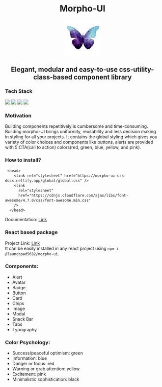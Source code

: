 <h1 align="center">Morpho-UI</h1>
<p align="center"><img src="./assets/logo.gif" height="120px" align="center"/></p>
<h2 align="center">Elegant, modular and easy-to-use css-utility-class-based component library</h2>
</center>

### Tech Stack
![](https://img.shields.io/badge/HTML5-E34F26?style=for-the-badge&logo=html5&logoColor=white) 
![](https://img.shields.io/badge/CSS3-1572B6?style=for-the-badge&logo=css3&logoColor=white)
![](https://img.shields.io/badge/JavaScript-323330?style=for-the-badge&logo=javascript&logoColor=F7DF1E)
![](https://img.shields.io/badge/Netlify-00C7B7?style=for-the-badge&logo=netlify&logoColor=white)

### Motivation
Building components repetitively is cumbersome and time-consuming. Building morpho-UI brings uniformity, reusability and less decision making in styling for all your projects. It contains the global styling which gives you variety of color choices and 
components like buttons, alerts are provided with 5 CTA(call to action) colors(red, green, blue, yellow, and pink).
### How to install? 
```
 <head>
 	<link rel="stylesheet" href="https://morpho-ui-css-docs.netlify.app/global/global.css" />
    <link
      rel="stylesheet"
      href="https://cdnjs.cloudflare.com/ajax/libs/font-awesome/4.7.0/css/font-awesome.min.css"
    />
  </head>
```

Documentation: [Link](https://morpho-ui-css-docs.netlify.app/)

### React based package
Project Link: [Link](https://github.com/Launchpad5682/morpho-ui)<br>
It can be easily installed in any react project using ```npm i @launchpad5682/morpho-ui```.
### Components:
- Alert
- Avatar
- Badge
- Button
- Card
- Chips
- Image
- Modal
- Snack Bar
- Tabs
- Typography

### Color Psychology: 
- Success/peaceful optimism: green
- Information: blue
- Danger or focus: red
- Warning or grab attention: yellow
- Excitement: pink
- Minimalistic sophistication: black


